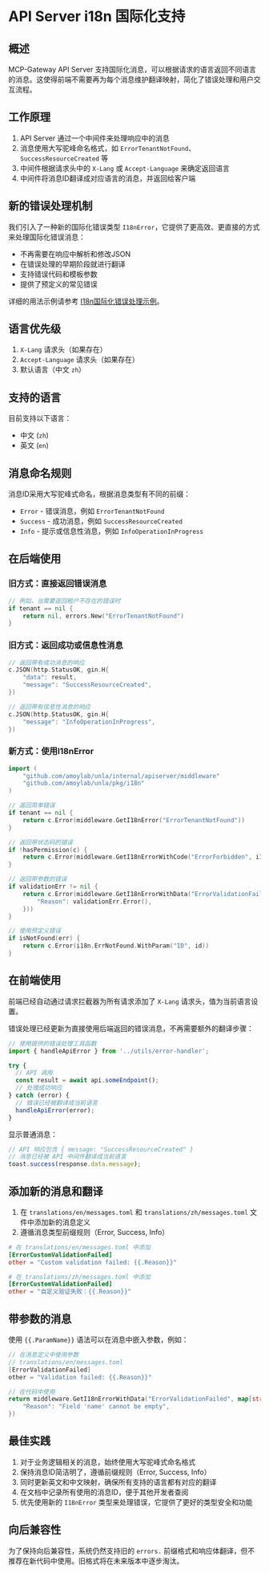 # API Server i18n 国际化支持

## 概述

MCP-Gateway API Server 支持国际化消息，可以根据请求的语言返回不同语言的消息。这使得前端不需要再为每个消息维护翻译映射，简化了错误处理和用户交互流程。

## 工作原理

1. API Server 通过一个中间件来处理响应中的消息
2. 消息使用大写驼峰命名格式，如 `ErrorTenantNotFound`、`SuccessResourceCreated` 等
3. 中间件根据请求头中的 `X-Lang` 或 `Accept-Language` 来确定返回语言
4. 中间件将消息ID翻译成对应语言的消息，并返回给客户端

## 新的错误处理机制

我们引入了一种新的国际化错误类型 `I18nError`，它提供了更高效、更直接的方式来处理国际化错误消息：

- 不再需要在响应中解析和修改JSON
- 在错误处理的早期阶段就进行翻译
- 支持错误代码和模板参数
- 提供了预定义的常见错误

详细的用法示例请参考 [I18n国际化错误处理示例](./i18n_example.md)。

## 语言优先级

1. `X-Lang` 请求头（如果存在）
2. `Accept-Language` 请求头（如果存在）
3. 默认语言（中文 `zh`）

## 支持的语言

目前支持以下语言：

- 中文 (`zh`)
- 英文 (`en`)

## 消息命名规则

消息ID采用大写驼峰式命名，根据消息类型有不同的前缀：

- `Error` - 错误消息，例如 `ErrorTenantNotFound`
- `Success` - 成功消息，例如 `SuccessResourceCreated`
- `Info` - 提示或信息性消息，例如 `InfoOperationInProgress`

## 在后端使用

### 旧方式：直接返回错误消息

```go
// 例如，当需要返回租户不存在的错误时
if tenant == nil {
    return nil, errors.New("ErrorTenantNotFound")
}
```

### 旧方式：返回成功或信息性消息

```go
// 返回带有成功消息的响应
c.JSON(http.StatusOK, gin.H{
    "data": result,
    "message": "SuccessResourceCreated",
})

// 返回带有信息性消息的响应
c.JSON(http.StatusOK, gin.H{
    "message": "InfoOperationInProgress",
})
```

### 新方式：使用I18nError

```go
import (
    "github.com/amoylab/unla/internal/apiserver/middleware"
    "github.com/amoylab/unla/pkg/i18n"
)

// 返回简单错误
if tenant == nil {
    return c.Error(middleware.GetI18nError("ErrorTenantNotFound"))
}

// 返回带状态码的错误
if !hasPermission(c) {
    return c.Error(middleware.GetI18nErrorWithCode("ErrorForbidden", i18n.ErrorForbidden))
}

// 返回带参数的错误
if validationErr != nil {
    return c.Error(middleware.GetI18nErrorWithData("ErrorValidationFailed", map[string]interface{}{
        "Reason": validationErr.Error(),
    }))
}

// 使用预定义错误
if isNotFound(err) {
    return c.Error(i18n.ErrNotFound.WithParam("ID", id))
}
```

## 在前端使用

前端已经自动通过请求拦截器为所有请求添加了 `X-Lang` 请求头，值为当前语言设置。

错误处理已经更新为直接使用后端返回的错误消息，不再需要额外的翻译步骤：

```typescript
// 使用提供的错误处理工具函数
import { handleApiError } from '../utils/error-handler';

try {
  // API 调用
  const result = await api.someEndpoint();
  // 处理成功响应
} catch (error) {
  // 错误已经被翻译成当前语言
  handleApiError(error);
}
```

显示普通消息：

```typescript
// API 响应包含 { message: "SuccessResourceCreated" }
// 消息已经被 API 中间件翻译成当前语言
toast.success(response.data.message);
```

## 添加新的消息和翻译

1. 在 `translations/en/messages.toml` 和 `translations/zh/messages.toml` 文件中添加新的消息定义
2. 遵循消息类型前缀规则（Error, Success, Info）

```toml
# 在 translations/en/messages.toml 中添加
[ErrorCustomValidationFailed]
other = "Custom validation failed: {{.Reason}}"

# 在 translations/zh/messages.toml 中添加
[ErrorCustomValidationFailed]
other = "自定义验证失败：{{.Reason}}"
```

## 带参数的消息

使用 `{{.ParamName}}` 语法可以在消息中嵌入参数，例如：

```go
// 在消息定义中使用参数
// translations/en/messages.toml
[ErrorValidationFailed]
other = "Validation failed: {{.Reason}}"

// 在代码中使用
return middleware.GetI18nErrorWithData("ErrorValidationFailed", map[string]interface{}{
    "Reason": "Field 'name' cannot be empty",
})
```

## 最佳实践

1. 对于业务逻辑相关的消息，始终使用大写驼峰式命名格式
2. 保持消息ID简洁明了，遵循前缀规则（Error, Success, Info）
3. 同时更新英文和中文映射，确保所有支持的语言都有对应的翻译
4. 在文档中记录所有使用的消息ID，便于其他开发者查阅
5. 优先使用新的 `I18nError` 类型来处理错误，它提供了更好的类型安全和功能

## 向后兼容性

为了保持向后兼容性，系统仍然支持旧的 `errors.` 前缀格式和响应体翻译，但不推荐在新代码中使用。旧格式将在未来版本中逐步淘汰。 